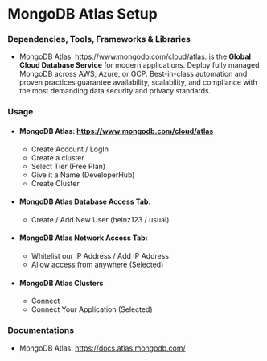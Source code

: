 # MongoDB Atlas Setup

### Dependencies, Tools, Frameworks & Libraries
  - MongoDB Atlas: https://www.mongodb.com/cloud/atlas. is the **Global Cloud Database Service** for modern applications. Deploy fully managed MongoDB across AWS, Azure, or GCP. Best-in-class automation and proven practices guarantee availability, scalability, and compliance with the most demanding data security and privacy standards.

### Usage
 - #### MongoDB Atlas: https://www.mongodb.com/cloud/atlas
    - Create Account / LogIn
    - Create a cluster
    - Select Tier (Free Plan)
    - Give it a Name (DeveloperHub)
    - Create Cluster
  - #### MongoDB Atlas Database Access Tab: 
    - Create / Add New User (heinz123 / usual)
  - #### MongoDB Atlas Network Access Tab:
    - Whitelist our IP Address / Add IP Address
    - Allow access from anywhere (Selected)
  - #### MongoDB Atlas Clusters
    - Connect
    - Connect Your Application (Selected)

### Documentations
  - MongoDB Atlas: https://docs.atlas.mongodb.com/
